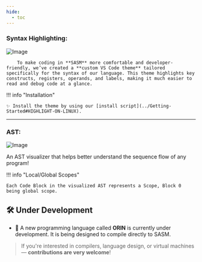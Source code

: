 ```yaml
---
hide:
  - toc
---
```


### **Syntax Highlighting:**

![Image](../assets/vs_theme.png)

```title="INFO"
    To make coding in **SASM** more comfortable and developer-friendly, we’ve created a **custom VS Code theme** tailored specifically for the syntax of our language. This theme highlights key constructs, registers, operands, and labels, making it much easier to read and debug code at a glance.
```
!!! info "Installation"

    ✨ Install the theme by using our [install script](../Getting-Started#HIGHLIGHT-ON-LINUX).

---

### **AST:**

![Image](../assets/AST_Examples/helloWorld.png)

An AST visualizer that helps better understand the sequence flow
of any program!

!!! info "Local/Global Scopes"

    Each Code Block in the visualized AST represents a Scope, Block 0 being global scope.

## 🛠 Under Development

- 🔧 A new programming language called **ORIN** is currently under development. It is being designed to compile directly to SASM.

> If you're interested in compilers, language design, or virtual machines — **contributions are very welcome**!
